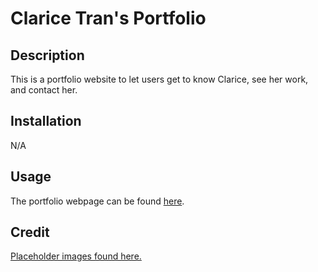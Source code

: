 # Clarice Tran's Portfolio

## Description

This is a portfolio website to let users get to know Clarice, see her work, and contact her.

## Installation

N/A

## Usage

The portfolio webpage can be found [here](https://claricetran.github.io/clarice-tran-portfolio/).

## Credit

[Placeholder images found here.](https://wallpapercave.com/pastel-vaporwave-wallpapers)
